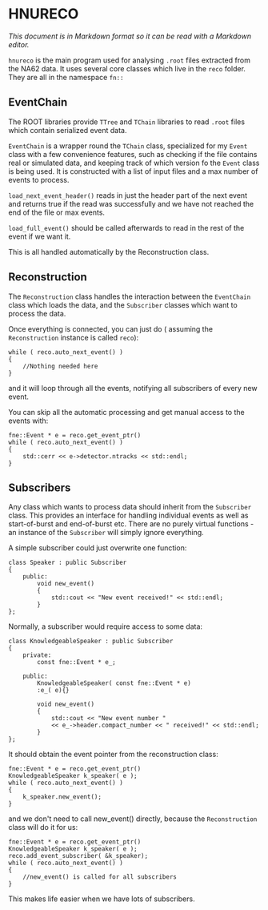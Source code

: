 HNURECO
=======

_This document is in Markdown format so it can be read with a Markdown editor._

`hnureco` is the main program used for analysing `.root` files extracted from the NA62 data. 
It uses several core classes which live in the `reco` folder. They are all in the namespace `fn::`

EventChain
----------

The ROOT libraries provide `TTree` and `TChain` libraries to read `.root` files
which contain serialized event data.

`EventChain` is a wrapper round the `TChain` class, specialized for my `Event` class with a few convenience features, such as checking if the file contains real or simulated data, and keeping track of which version fo the `Event` class is being used.
It is constructed with a list of input files and a max number of events to process.

`load_next_event_header()` reads in just the header part of the next event and returns true if the read was successfully and we have not reached the end of the file or max events.

`load_full_event()` should be called afterwards to read in the rest of the event if we want it.

This is all handled automatically by the Reconstruction class.

Reconstruction
--------------

The `Reconstruction` class handles the interaction between the `EventChain` class which loads the data, and the `Subscriber` classes which want to process the data.

Once everything is connected, you can just do ( assuming the `Reconstruction` instance is called `reco`):

    while ( reco.auto_next_event() )
    {
        //Nothing needed here 
    }

and it will loop through all the events, notifying all subscribers of every new event.

You can skip all the automatic processing and  get manual access to the events with:

    fne::Event * e = reco.get_event_ptr()
    while ( reco.auto_next_event() )
    {
        std::cerr << e->detector.ntracks << std::endl;
    }

Subscribers
-----------

Any class which wants to process data should inherit from the `Subscriber` class. 
This provides an interface for handling individual events as well as start-of-burst and end-of-burst etc.
There are no purely virtual functions - an instance of the `Subscriber` will simply ignore everything.

A simple subscriber could just overwrite one function:

    class Speaker : public Subscriber
    {
        public:
            void new_event()
            {
                std::cout << "New event received!" << std::endl;
            }
    };

Normally, a subscriber would require access to some data:

    class KnowledgeableSpeaker : public Subscriber
    {
        private:
            const fne::Event * e_;

        public:
            KnowledgeableSpeaker( const fne::Event * e)
            :e_( e){}

            void new_event()
            {
                std::cout << "New event number "
                << e_->header.compact_number << " received!" << std::endl;
            }
    };

It should obtain the event pointer from the reconstruction class:

    fne::Event * e = reco.get_event_ptr()
    KnowledgeableSpeaker k_speaker( e );
    while ( reco.auto_next_event() )
    {
        k_speaker.new_event();
    }

and we don't need to call new_event() directly, because the `Reconstruction` class will do it for us:

    fne::Event * e = reco.get_event_ptr()
    KnowledgeableSpeaker k_speaker( e );
    reco.add_event_subscriber( &k_speaker);
    while ( reco.auto_next_event() )
    {
        //new_event() is called for all subscribers
    }

This makes life easier when we have lots of subscribers.

